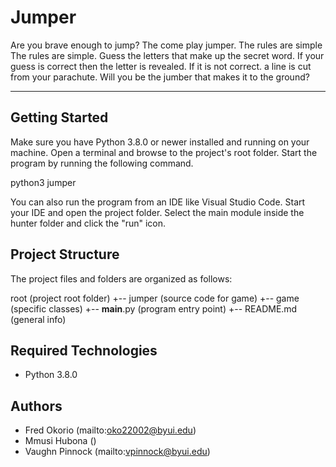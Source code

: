 # Jumper
Are you brave enough to jump? The come play jumper. The rules are simple The rules are simple. Guess the letters that make up the secret word.
If your guess is correct then the letter is revealed. If it is not correct. a line is cut from your parachute. Will you be the jumber that makes it to the ground?


---
## Getting Started
Make sure you have Python 3.8.0 or newer installed and running on your machine. Open a terminal and browse to the project's root folder. Start the program by running the following command.

python3 jumper

You can also run the program from an IDE like Visual Studio Code. Start your IDE and open the project folder. Select the main module inside the hunter folder and click the "run" icon.

## Project Structure
The project files and folders are organized as follows:

root                    (project root folder)
+-- jumper              (source code for game)
  +-- game              (specific classes)
  +-- __main__.py       (program entry point)
+-- README.md           (general info)


## Required Technologies
* Python 3.8.0

## Authors
* Fred Okorio (mailto:oko22002@byui.edu)
* Mmusi Hubona ()
* Vaughn Pinnock (mailto:vpinnock@byui.edu)
